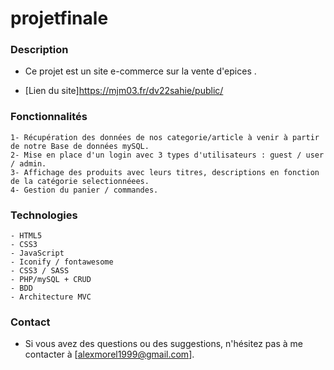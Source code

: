 # projetfinale

### Description

-   Ce projet est un site e-commerce sur la vente d'epices .

-   [Lien du site]<https://mjm03.fr/dv22sahie/public/>


### Fonctionnalités

    1- Récupération des données de nos categorie/article à venir à partir de notre Base de données mySQL.
    2- Mise en place d'un login avec 3 types d'utilisateurs : guest / user / admin.
    3- Affichage des produits avec leurs titres, descriptions en fonction de la catégorie selectionnéees.
    4- Gestion du panier / commandes.

### Technologies

    - HTML5
    - CSS3
    - JavaScript
    - Iconify / fontawesome
    - CSS3 / SASS
    - PHP/mySQL + CRUD
    - BDD
    - Architecture MVC


### Contact

-   Si vous avez des questions ou des suggestions, n'hésitez pas à me contacter à [alexmorel1999@gmail.com].
